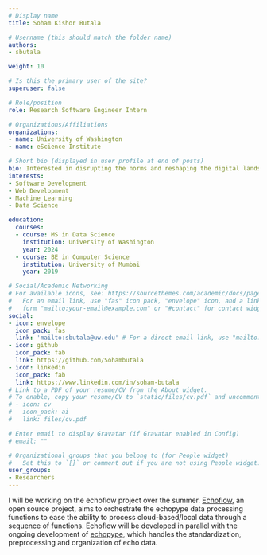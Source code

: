 ```yaml
---
# Display name
title: Soham Kishor Butala

# Username (this should match the folder name)
authors:
- sbutala

weight: 10

# Is this the primary user of the site?
superuser: false

# Role/position
role: Research Software Engineer Intern

# Organizations/Affiliations
organizations:
- name: University of Washington
- name: eScience Institute

# Short bio (displayed in user profile at end of posts)
bio: Interested in disrupting the norms and reshaping the digital landscape!
interests:
- Software Development
- Web Development
- Machine Learning
- Data Science

education:
  courses:
  - course: MS in Data Science
    institution: University of Washington
    year: 2024
  - course: BE in Computer Science
    institution: University of Mumbai
    year: 2019

# Social/Academic Networking
# For available icons, see: https://sourcethemes.com/academic/docs/page-builder/#icons
#   For an email link, use "fas" icon pack, "envelope" icon, and a link in the
#   form "mailto:your-email@example.com" or "#contact" for contact widget.
social:
- icon: envelope
  icon_pack: fas
  link: 'mailto:sbutala@uw.edu' # For a direct email link, use "mailto:test@example.org".
- icon: github
  icon_pack: fab
  link: https://github.com/Sohambutala
- icon: linkedin
  icon_pack: fab
  link: https://www.linkedin.com/in/soham-butala
# Link to a PDF of your resume/CV from the About widget.
# To enable, copy your resume/CV to `static/files/cv.pdf` and uncomment the lines below.
# - icon: cv
#   icon_pack: ai
#   link: files/cv.pdf

# Enter email to display Gravatar (if Gravatar enabled in Config)
# email: ""

# Organizational groups that you belong to (for People widget)
#   Set this to `[]` or comment out if you are not using People widget.
user_groups:
- Researchers
---
```

I will be working on the echoflow project over the summer. [Echoflow](https://github.com/OSOceanAcoustics/echoflow), an open source project, aims to orchestrate the echopype data processing functions to ease the ability to process cloud-based/local data through a sequence of functions. Echoflow will be developed in parallel with the ongoing development of [echopype](https://echopype.readthedocs.io/en/stable/#), which handles the standardization, preprocessing and organization of echo data.
